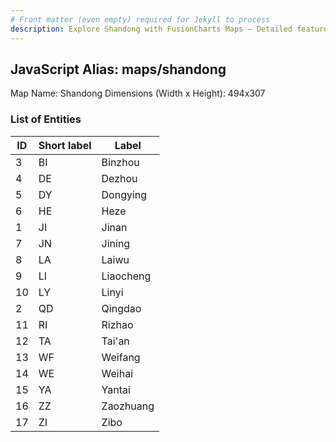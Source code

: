 ```yaml
---
# Front matter (even empty) required for Jekyll to process
description: Explore Shandong with FusionCharts Maps – Detailed features for seamless integration. Try now & enhance your data visualization today! 
---
```


## JavaScript Alias: maps/shandong

Map Name: Shandong
Dimensions (Width x Height): 494x307





### List of Entities

ID | Short label | Label
---|---|---|
3|BI|Binzhou
4|DE|Dezhou
5|DY|Dongying
6|HE|Heze
1|JI|Jinan
7|JN|Jining
8|LA|Laiwu
9|LI|Liaocheng
10|LY|Linyi
2|QD|Qingdao
11|RI|Rizhao
12|TA|Tai'an
13|WF|Weifang
14|WE|Weihai
15|YA|Yantai
16|ZZ|Zaozhuang
17|ZI|Zibo

